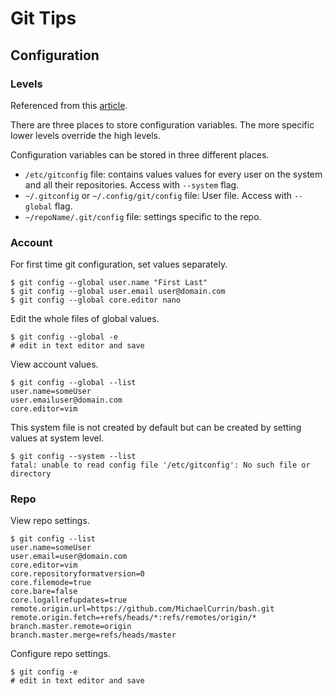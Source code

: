 # Git Tips

## Configuration

### Levels

Referenced from this [article](https://git-scm.com/book/en/v2/Getting-Started-First-Time-Git-Setup).

There are three places to store configuration variables. The more specific lower levels override the high levels.

Configuration variables can be stored in three different places.

* `/etc/gitconfig` file: contains values values for every user on the system and all their repositories. Access with `--system` flag.
* `~/.gitconfig` or `~/.config/git/config` file: User file. Access with `--global` flag.
* `~/repoName/.git/config` file: settings specific to the repo.


### Account

For first time git configuration, set values separately.
```
$ git config --global user.name "First Last"
$ git config --global user.email user@domain.com
$ git config --global core.editor nano
```

Edit the whole files of global values.
```
$ git config --global -e
# edit in text editor and save
```

View account values.
```
$ git config --global --list
user.name=someUser
user.emailuser@domain.com
core.editor=vim
```

This system file is not created by default but can be created by setting values at system level.
```
$ git config --system --list
fatal: unable to read config file '/etc/gitconfig': No such file or directory
```


### Repo

View repo settings.
```
$ git config --list
user.name=someUser
user.email=user@domain.com
core.editor=vim
core.repositoryformatversion=0
core.filemode=true
core.bare=false
core.logallrefupdates=true
remote.origin.url=https://github.com/MichaelCurrin/bash.git
remote.origin.fetch=+refs/heads/*:refs/remotes/origin/*
branch.master.remote=origin
branch.master.merge=refs/heads/master
```

Configure repo settings.
```
$ git config -e
# edit in text editor and save
```
